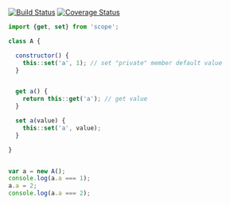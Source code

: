 [![Build Status](https://travis-ci.org/masalygin/scope.svg?branch=master)](https://travis-ci.org/masalygin/scope)
[![Coverage Status](https://coveralls.io/repos/github/masalygin/scope/badge.svg?branch=master)](https://coveralls.io/github/masalygin/scope?branch=master)



```javascript
import {get, set} from 'scope';

class A {

  constructor() {
    this::set('a', 1); // set "private" member default value
  }


  get a() {
    return this::get('a'); // get value
  }

  set a(value) {
    this::set('a', value);
  }

}


var a = new A();
console.log(a.a === 1);
a.a = 2;
console.log(a.a === 2);
```
